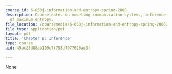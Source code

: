 ```yaml
---
course_id: 6-050j-information-and-entropy-spring-2008
description: Course notes on modeling communication systems, inference, and the principle
  of maximum entropy.
file_location: /coursemedia/6-050j-information-and-entropy-spring-2008/45ac23d88ab109c7f753a7077626ad3f_MIT6_050JS08_chapter8.pdf
file_type: application/pdf
layout: pdf
title: 'Chapter 8: Inference'
type: course
uid: 45ac23d88ab109c7f753a7077626ad3f

---
```

None